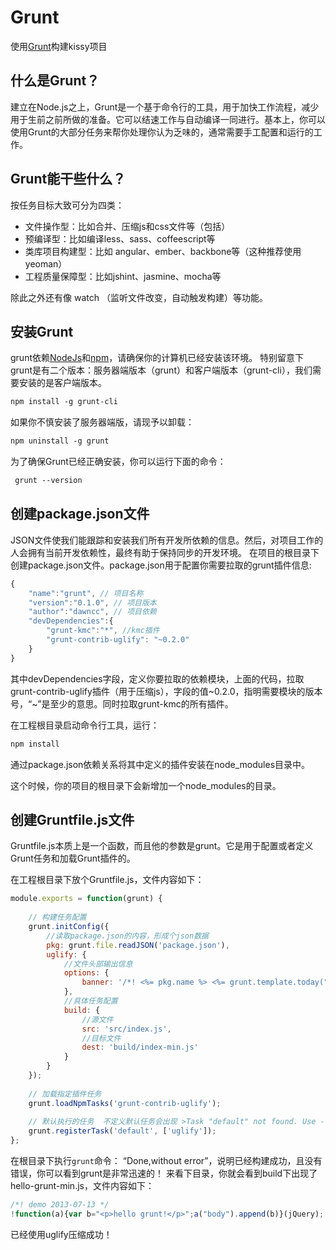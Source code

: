 Grunt
=====

使用[Grunt](http://gruntjs.com)构建kissy项目

## 什么是Grunt？

建立在Node.js之上，Grunt是一个基于命令行的工具，用于加快工作流程，减少用于生前之前所做的准备。它可以结速工作与自动编译一同进行。基本上，你可以使用Grunt的大部分任务来帮你处理你认为乏味的，通常需要手工配置和运行的工作。

## Grunt能干些什么？

按任务目标大致可分为四类：

*  文件操作型：比如合并、压缩js和css文件等（包括）
*  预编译型：比如编译less、sass、coffeescript等
*  类库项目构建型：比如 angular、ember、backbone等（这种推荐使用yeoman）
*  工程质量保障型：比如jshint、jasmine、mocha等

除此之外还有像 watch （监听文件改变，自动触发构建）等功能。

## 安装Grunt

grunt依赖[NodeJs](http://nodejs.org)和[npm](https://npmjs.org)，请确保你的计算机已经安装该环境。
特别留意下grunt是有二个版本：服务器端版本（grunt）和客户端版本（grunt-cli），我们需要安装的是客户端版本。

```html
npm install -g grunt-cli
```

如果你不慎安装了服务器端版，请现予以卸载：

```html
npm uninstall -g grunt
```
为了确保Grunt已经正确安装，你可以运行下面的命令：

```html
 grunt --version
```

## 创建package.json文件

JSON文件使我们能跟踪和安装我们所有开发所依赖的信息。然后，对项目工作的人会拥有当前开发依赖性，最终有助于保持同步的开发环境。
在项目的根目录下创建package.json文件。package.json用于配置你需要拉取的grunt插件信息:

```javascript
{
	"name":"grunt", // 项目名称
	"version":"0.1.0", // 项目版本
	"author":"dawncc", // 项目依赖
	"devDependencies":{
		"grunt-kmc":"*", //kmc插件
		"grunt-contrib-uglify": "~0.2.0" 
	}
}
```
其中devDependencies字段，定义你要拉取的依赖模块，上面的代码，拉取grunt-contrib-uglify插件（用于压缩js），字段的值~0.2.0，指明需要模块的版本号，“~”是至少的意思。同时拉取grunt-kmc的所有插件。

在工程根目录启动命令行工具，运行：

```html
npm install
```

通过package.json依赖关系将其中定义的插件安装在node_modules目录中。

这个时候，你的项目的根目录下会新增加一个node_modules的目录。

## 创建Gruntfile.js文件

Gruntfile.js本质上是一个函数，而且他的参数是grunt。它是用于配置或者定义Grunt任务和加载Grunt插件的。

在工程根目录下放个Gruntfile.js，文件内容如下：

```javascript
module.exports = function(grunt) {
 
    // 构建任务配置
    grunt.initConfig({
        //读取package.json的内容，形成个json数据
        pkg: grunt.file.readJSON('package.json'),
        uglify: {
            //文件头部输出信息
            options: {
                banner: '/*! <%= pkg.name %> <%= grunt.template.today("yyyy-mm-dd") %> */\n'
            },
            //具体任务配置
            build: {
                //源文件
                src: 'src/index.js',
                //目标文件
                dest: 'build/index-min.js'
            }
        }
    });
 
    // 加载指定插件任务
    grunt.loadNpmTasks('grunt-contrib-uglify');
 
    // 默认执行的任务  不定义默认任务会出现 >Task "default" not found. Use --force to continue. 
    grunt.registerTask('default', ['uglify']);
};
```

在根目录下执行`grunt`命令：
“Done,without error”，说明已经构建成功，且没有错误，你可以看到grunt是非常迅速的！
来看下目录，你就会看到build下出现了hello-grunt-min.js，文件内容如下：

```javascript
/*! demo 2013-07-13 */
!function(a){var b="<p>hello grunt!</p>";a("body").append(b)}(jQuery);
```

已经使用uglify压缩成功！
